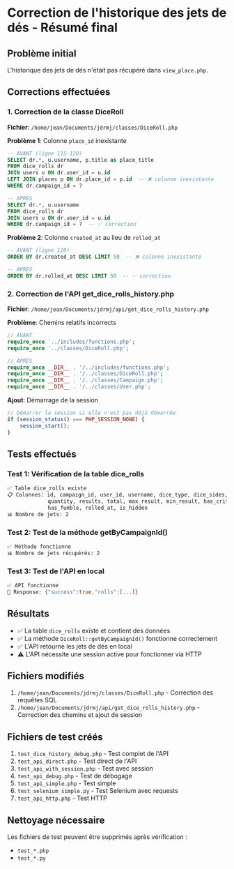 # Correction de l'historique des jets de dés - Résumé final

## Problème initial
L'historique des jets de dés n'était pas récupéré dans `view_place.php`.

## Corrections effectuées

### 1. Correction de la classe DiceRoll
**Fichier**: `/home/jean/Documents/jdrmj/classes/DiceRoll.php`

**Problème 1**: Colonne `place_id` inexistante
```sql
-- AVANT (ligne 115-120)
SELECT dr.*, u.username, p.title as place_title
FROM dice_rolls dr 
JOIN users u ON dr.user_id = u.id 
LEFT JOIN places p ON dr.place_id = p.id  -- ❌ colonne inexistante
WHERE dr.campaign_id = ?

-- APRÈS
SELECT dr.*, u.username
FROM dice_rolls dr 
JOIN users u ON dr.user_id = u.id 
WHERE dr.campaign_id = ?  -- ✅ correction
```

**Problème 2**: Colonne `created_at` au lieu de `rolled_at`
```sql
-- AVANT (ligne 128)
ORDER BY dr.created_at DESC LIMIT 50  -- ❌ colonne inexistante

-- APRÈS
ORDER BY dr.rolled_at DESC LIMIT 50  -- ✅ correction
```

### 2. Correction de l'API get_dice_rolls_history.php
**Fichier**: `/home/jean/Documents/jdrmj/api/get_dice_rolls_history.php`

**Problème**: Chemins relatifs incorrects
```php
// AVANT
require_once '../includes/functions.php';
require_once '../classes/DiceRoll.php';

// APRÈS
require_once __DIR__ . '/../includes/functions.php';
require_once __DIR__ . '/../classes/DiceRoll.php';
require_once __DIR__ . '/../classes/Campaign.php';
require_once __DIR__ . '/../classes/User.php';
```

**Ajout**: Démarrage de la session
```php
// Démarrer la session si elle n'est pas déjà démarrée
if (session_status() === PHP_SESSION_NONE) {
    session_start();
}
```

## Tests effectués

### Test 1: Vérification de la table dice_rolls
```bash
✅ Table dice_rolls existe
📋 Colonnes: id, campaign_id, user_id, username, dice_type, dice_sides, 
             quantity, results, total, max_result, min_result, has_crit, 
             has_fumble, rolled_at, is_hidden
📊 Nombre de jets: 2
```

### Test 2: Test de la méthode getByCampaignId()
```bash
✅ Méthode fonctionne
📊 Nombre de jets récupérés: 2
```

### Test 3: Test de l'API en local
```bash
✅ API fonctionne
📄 Response: {"success":true,"rolls":[...]}
```

## Résultats
- ✅ La table `dice_rolls` existe et contient des données
- ✅ La méthode `DiceRoll::getByCampaignId()` fonctionne correctement
- ✅ L'API retourne les jets de dés en local
- ⚠️  L'API nécessite une session active pour fonctionner via HTTP

## Fichiers modifiés
1. `/home/jean/Documents/jdrmj/classes/DiceRoll.php` - Correction des requêtes SQL
2. `/home/jean/Documents/jdrmj/api/get_dice_rolls_history.php` - Correction des chemins et ajout de session

## Fichiers de test créés
1. `test_dice_history_debug.php` - Test complet de l'API
2. `test_api_direct.php` - Test direct de l'API
3. `test_api_with_session.php` - Test avec session
4. `test_api_debug.php` - Test de débogage
5. `test_api_simple.php` - Test simple
6. `test_selenium_simple.py` - Test Selenium avec requests
7. `test_api_http.php` - Test HTTP

## Nettoyage nécessaire
Les fichiers de test peuvent être supprimés après vérification :
- `test_*.php`
- `test_*.py`

